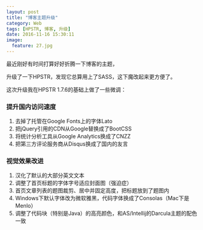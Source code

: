 ```yaml
---
layout: post
title: "博客主题升级"
category: Web
tags: [HPSTR, 博客, 升级]
date: 2016-11-16 15:30:11
image:
  feature: 27.jpg
---
```


最近刚好有时间打算好好折腾一下博客的主题，

升级了一下HPSTR，发现它总算用上了SASS，这下魔改起来更方便了。

这次升级我在HPSTR 1.7.6的基础上做了一些微调：

### 提升国内访问速度

1. 去掉了托管在Google Fonts上的字体Lato
2. 把jQuery引用的CDN从Google替换成了BootCSS
3. 将统计分析工具从Google Analytics换成了CNZZ
4. 把第三方评论服务商从Disqus换成了国内的友言

### 视觉效果改进

1. 汉化了默认的大部分英文文本
2. 调整了首页标题的字体字号适应封面图（强迫症）
3. 首页文章列表的题图裁剪、居中并固定高度，把标题放到了题图内
4. Windows下默认字体改为微软雅黑，代码字体换成了Consolas（Mac下是Menlo）
5. 调整了代码块（特别是Java）的高亮颜色，和AS/Intellij的Darcula主题的配色一致